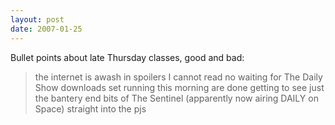 ```yaml
---
layout: post
date: 2007-01-25
---
```


Bullet points about late Thursday classes, good and bad:

> the internet is awash in spoilers I cannot read
> no waiting for The Daily Show
> downloads set running this morning are done
> getting to see just the bantery end bits of The Sentinel (apparently now airing DAILY on Space)
> straight into the pjs

